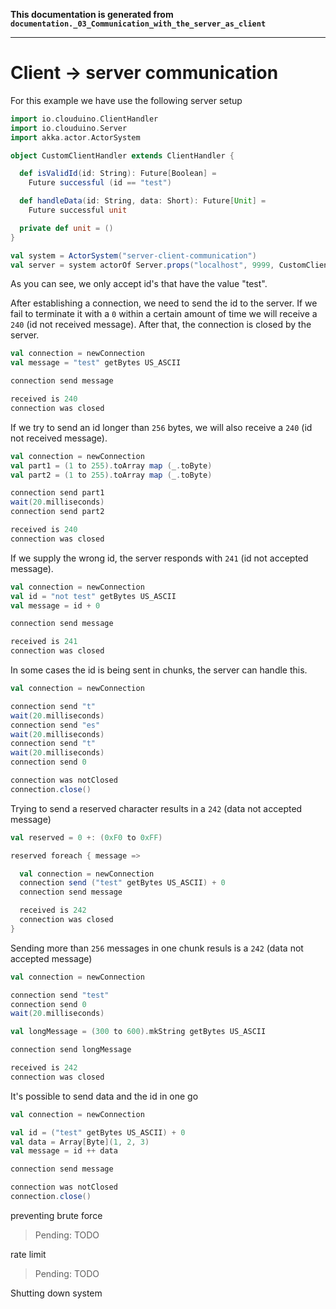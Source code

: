 **This documentation is generated from `documentation._03_Communication_with_the_server_as_client`**

---
# Client -> server communication

For this example we have use the following server setup
 
```scala
import io.clouduino.ClientHandler
import io.clouduino.Server
import akka.actor.ActorSystem

object CustomClientHandler extends ClientHandler {

  def isValidId(id: String): Future[Boolean] =
    Future successful (id == "test")

  def handleData(id: String, data: Short): Future[Unit] =
    Future successful unit

  private def unit = ()
}

val system = ActorSystem("server-client-communication")
val server = system actorOf Server.props("localhost", 9999, CustomClientHandler)

```
As you can see, we only accept id's that have the value "test".

After establishing a connection, we need to send the id to the server. If we fail to
terminate it with a `0` within a certain amount of time we will receive a
`240` (id not received message). After that, the connection is closed by the
server.
 
```scala
val connection = newConnection
val message = "test" getBytes US_ASCII

connection send message

received is 240
connection was closed
```
If we try to send an id longer than `256` bytes, we will also receive a `240`
(id not received message).
 
```scala
val connection = newConnection
val part1 = (1 to 255).toArray map (_.toByte)
val part2 = (1 to 255).toArray map (_.toByte)

connection send part1
wait(20.milliseconds)
connection send part2

received is 240
connection was closed
```
If we supply the wrong id, the server responds with `241` (id not accepted message).
 
```scala
val connection = newConnection
val id = "not test" getBytes US_ASCII
val message = id + 0

connection send message

received is 241
connection was closed
```
In some cases the id is being sent in chunks, the server can handle this.

```scala
val connection = newConnection

connection send "t"
wait(20.milliseconds)
connection send "es"
wait(20.milliseconds)
connection send "t"
wait(20.milliseconds)
connection send 0

connection was notClosed
connection.close()
```
Trying to send a reserved character results in a `242` (data not accepted message)
 
```scala
val reserved = 0 +: (0xF0 to 0xFF)

reserved foreach { message =>

  val connection = newConnection
  connection send ("test" getBytes US_ASCII) + 0
  connection send message

  received is 242
  connection was closed
}
```
Sending more than `256` messages in one chunk resuls is a `242` (data not
accepted message)
```scala
val connection = newConnection

connection send "test"
connection send 0
wait(20.milliseconds)

val longMessage = (300 to 600).mkString getBytes US_ASCII

connection send longMessage

received is 242
connection was closed
```
It's possible to send data and the id in one go
 
```scala
val connection = newConnection

val id = ("test" getBytes US_ASCII) + 0
val data = Array[Byte](1, 2, 3)
val message = id ++ data

connection send message

connection was notClosed
connection.close()
```
preventing brute force
> Pending: TODO

rate limit
> Pending: TODO


Shutting down system
